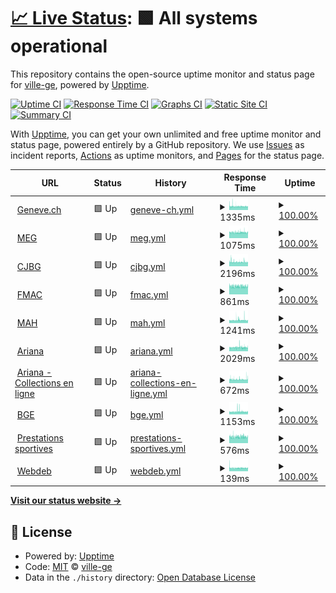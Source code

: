 # [📈 Live Status](https://ville-ge.github.io/dsic-upptime): <!--live status--> **🟩 All systems operational**

This repository contains the open-source uptime monitor and status page for [ville-ge](https://ville-ge.github.io/dsic-upptime), powered by [Upptime](https://github.com/upptime/upptime).

[![Uptime CI](https://github.com/ville-ge/dsic-upptime/workflows/Uptime%20CI/badge.svg)](https://github.com/ville-ge/dsic-upptime/actions?query=workflow%3A%22Uptime+CI%22)
[![Response Time CI](https://github.com/ville-ge/dsic-upptime/workflows/Response%20Time%20CI/badge.svg)](https://github.com/ville-ge/dsic-upptime/actions?query=workflow%3A%22Response+Time+CI%22)
[![Graphs CI](https://github.com/ville-ge/dsic-upptime/workflows/Graphs%20CI/badge.svg)](https://github.com/ville-ge/dsic-upptime/actions?query=workflow%3A%22Graphs+CI%22)
[![Static Site CI](https://github.com/ville-ge/dsic-upptime/workflows/Static%20Site%20CI/badge.svg)](https://github.com/ville-ge/dsic-upptime/actions?query=workflow%3A%22Static+Site+CI%22)
[![Summary CI](https://github.com/ville-ge/dsic-upptime/workflows/Summary%20CI/badge.svg)](https://github.com/ville-ge/dsic-upptime/actions?query=workflow%3A%22Summary+CI%22)

With [Upptime](https://upptime.js.org), you can get your own unlimited and free uptime monitor and status page, powered entirely by a GitHub repository. We use [Issues](https://github.com/ville-ge/dsic-upptime/issues) as incident reports, [Actions](https://github.com/ville-ge/dsic-upptime/actions) as uptime monitors, and [Pages](https://ville-ge.github.io/dsic-upptime) for the status page.

<!--start: status pages-->
<!-- This summary is generated by Upptime (https://github.com/upptime/upptime) -->
<!-- Do not edit this manually, your changes will be overwritten -->
<!-- prettier-ignore -->
| URL | Status | History | Response Time | Uptime |
| --- | ------ | ------- | ------------- | ------ |
| <img alt="" src="https://icons.duckduckgo.com/ip3/www.geneve.ch.ico" height="13"> [Geneve.ch](https://www.geneve.ch/fr) | 🟩 Up | [geneve-ch.yml](https://github.com/ville-ge/dsic-upptime/commits/HEAD/history/geneve-ch.yml) | <details><summary><img alt="Response time graph" src="./graphs/geneve-ch/response-time-week.png" height="20"> 1335ms</summary><br><a href="https://ville-ge.github.io/dsic-upptime/history/geneve-ch"><img alt="Response time 1353" src="https://img.shields.io/endpoint?url=https%3A%2F%2Fraw.githubusercontent.com%2Fville-ge%2Fdsic-upptime%2FHEAD%2Fapi%2Fgeneve-ch%2Fresponse-time.json"></a><br><a href="https://ville-ge.github.io/dsic-upptime/history/geneve-ch"><img alt="24-hour response time 1291" src="https://img.shields.io/endpoint?url=https%3A%2F%2Fraw.githubusercontent.com%2Fville-ge%2Fdsic-upptime%2FHEAD%2Fapi%2Fgeneve-ch%2Fresponse-time-day.json"></a><br><a href="https://ville-ge.github.io/dsic-upptime/history/geneve-ch"><img alt="7-day response time 1335" src="https://img.shields.io/endpoint?url=https%3A%2F%2Fraw.githubusercontent.com%2Fville-ge%2Fdsic-upptime%2FHEAD%2Fapi%2Fgeneve-ch%2Fresponse-time-week.json"></a><br><a href="https://ville-ge.github.io/dsic-upptime/history/geneve-ch"><img alt="30-day response time 1353" src="https://img.shields.io/endpoint?url=https%3A%2F%2Fraw.githubusercontent.com%2Fville-ge%2Fdsic-upptime%2FHEAD%2Fapi%2Fgeneve-ch%2Fresponse-time-month.json"></a><br><a href="https://ville-ge.github.io/dsic-upptime/history/geneve-ch"><img alt="1-year response time 1353" src="https://img.shields.io/endpoint?url=https%3A%2F%2Fraw.githubusercontent.com%2Fville-ge%2Fdsic-upptime%2FHEAD%2Fapi%2Fgeneve-ch%2Fresponse-time-year.json"></a></details> | <details><summary><a href="https://ville-ge.github.io/dsic-upptime/history/geneve-ch">100.00%</a></summary><a href="https://ville-ge.github.io/dsic-upptime/history/geneve-ch"><img alt="All-time uptime 99.71%" src="https://img.shields.io/endpoint?url=https%3A%2F%2Fraw.githubusercontent.com%2Fville-ge%2Fdsic-upptime%2FHEAD%2Fapi%2Fgeneve-ch%2Fuptime.json"></a><br><a href="https://ville-ge.github.io/dsic-upptime/history/geneve-ch"><img alt="24-hour uptime 100.00%" src="https://img.shields.io/endpoint?url=https%3A%2F%2Fraw.githubusercontent.com%2Fville-ge%2Fdsic-upptime%2FHEAD%2Fapi%2Fgeneve-ch%2Fuptime-day.json"></a><br><a href="https://ville-ge.github.io/dsic-upptime/history/geneve-ch"><img alt="7-day uptime 100.00%" src="https://img.shields.io/endpoint?url=https%3A%2F%2Fraw.githubusercontent.com%2Fville-ge%2Fdsic-upptime%2FHEAD%2Fapi%2Fgeneve-ch%2Fuptime-week.json"></a><br><a href="https://ville-ge.github.io/dsic-upptime/history/geneve-ch"><img alt="30-day uptime 99.71%" src="https://img.shields.io/endpoint?url=https%3A%2F%2Fraw.githubusercontent.com%2Fville-ge%2Fdsic-upptime%2FHEAD%2Fapi%2Fgeneve-ch%2Fuptime-month.json"></a><br><a href="https://ville-ge.github.io/dsic-upptime/history/geneve-ch"><img alt="1-year uptime 99.71%" src="https://img.shields.io/endpoint?url=https%3A%2F%2Fraw.githubusercontent.com%2Fville-ge%2Fdsic-upptime%2FHEAD%2Fapi%2Fgeneve-ch%2Fuptime-year.json"></a></details>
| <img alt="" src="https://icons.duckduckgo.com/ip3/www.meg.ch.ico" height="13"> [MEG](https://www.meg.ch/fr) | 🟩 Up | [meg.yml](https://github.com/ville-ge/dsic-upptime/commits/HEAD/history/meg.yml) | <details><summary><img alt="Response time graph" src="./graphs/meg/response-time-week.png" height="20"> 1075ms</summary><br><a href="https://ville-ge.github.io/dsic-upptime/history/meg"><img alt="Response time 1139" src="https://img.shields.io/endpoint?url=https%3A%2F%2Fraw.githubusercontent.com%2Fville-ge%2Fdsic-upptime%2FHEAD%2Fapi%2Fmeg%2Fresponse-time.json"></a><br><a href="https://ville-ge.github.io/dsic-upptime/history/meg"><img alt="24-hour response time 1048" src="https://img.shields.io/endpoint?url=https%3A%2F%2Fraw.githubusercontent.com%2Fville-ge%2Fdsic-upptime%2FHEAD%2Fapi%2Fmeg%2Fresponse-time-day.json"></a><br><a href="https://ville-ge.github.io/dsic-upptime/history/meg"><img alt="7-day response time 1075" src="https://img.shields.io/endpoint?url=https%3A%2F%2Fraw.githubusercontent.com%2Fville-ge%2Fdsic-upptime%2FHEAD%2Fapi%2Fmeg%2Fresponse-time-week.json"></a><br><a href="https://ville-ge.github.io/dsic-upptime/history/meg"><img alt="30-day response time 1132" src="https://img.shields.io/endpoint?url=https%3A%2F%2Fraw.githubusercontent.com%2Fville-ge%2Fdsic-upptime%2FHEAD%2Fapi%2Fmeg%2Fresponse-time-month.json"></a><br><a href="https://ville-ge.github.io/dsic-upptime/history/meg"><img alt="1-year response time 1139" src="https://img.shields.io/endpoint?url=https%3A%2F%2Fraw.githubusercontent.com%2Fville-ge%2Fdsic-upptime%2FHEAD%2Fapi%2Fmeg%2Fresponse-time-year.json"></a></details> | <details><summary><a href="https://ville-ge.github.io/dsic-upptime/history/meg">100.00%</a></summary><a href="https://ville-ge.github.io/dsic-upptime/history/meg"><img alt="All-time uptime 99.69%" src="https://img.shields.io/endpoint?url=https%3A%2F%2Fraw.githubusercontent.com%2Fville-ge%2Fdsic-upptime%2FHEAD%2Fapi%2Fmeg%2Fuptime.json"></a><br><a href="https://ville-ge.github.io/dsic-upptime/history/meg"><img alt="24-hour uptime 100.00%" src="https://img.shields.io/endpoint?url=https%3A%2F%2Fraw.githubusercontent.com%2Fville-ge%2Fdsic-upptime%2FHEAD%2Fapi%2Fmeg%2Fuptime-day.json"></a><br><a href="https://ville-ge.github.io/dsic-upptime/history/meg"><img alt="7-day uptime 100.00%" src="https://img.shields.io/endpoint?url=https%3A%2F%2Fraw.githubusercontent.com%2Fville-ge%2Fdsic-upptime%2FHEAD%2Fapi%2Fmeg%2Fuptime-week.json"></a><br><a href="https://ville-ge.github.io/dsic-upptime/history/meg"><img alt="30-day uptime 99.69%" src="https://img.shields.io/endpoint?url=https%3A%2F%2Fraw.githubusercontent.com%2Fville-ge%2Fdsic-upptime%2FHEAD%2Fapi%2Fmeg%2Fuptime-month.json"></a><br><a href="https://ville-ge.github.io/dsic-upptime/history/meg"><img alt="1-year uptime 99.69%" src="https://img.shields.io/endpoint?url=https%3A%2F%2Fraw.githubusercontent.com%2Fville-ge%2Fdsic-upptime%2FHEAD%2Fapi%2Fmeg%2Fuptime-year.json"></a></details>
| <img alt="" src="https://icons.duckduckgo.com/ip3/www.cjbg.ch.ico" height="13"> [CJBG](https://www.cjbg.ch/fr) | 🟩 Up | [cjbg.yml](https://github.com/ville-ge/dsic-upptime/commits/HEAD/history/cjbg.yml) | <details><summary><img alt="Response time graph" src="./graphs/cjbg/response-time-week.png" height="20"> 2196ms</summary><br><a href="https://ville-ge.github.io/dsic-upptime/history/cjbg"><img alt="Response time 2208" src="https://img.shields.io/endpoint?url=https%3A%2F%2Fraw.githubusercontent.com%2Fville-ge%2Fdsic-upptime%2FHEAD%2Fapi%2Fcjbg%2Fresponse-time.json"></a><br><a href="https://ville-ge.github.io/dsic-upptime/history/cjbg"><img alt="24-hour response time 2021" src="https://img.shields.io/endpoint?url=https%3A%2F%2Fraw.githubusercontent.com%2Fville-ge%2Fdsic-upptime%2FHEAD%2Fapi%2Fcjbg%2Fresponse-time-day.json"></a><br><a href="https://ville-ge.github.io/dsic-upptime/history/cjbg"><img alt="7-day response time 2196" src="https://img.shields.io/endpoint?url=https%3A%2F%2Fraw.githubusercontent.com%2Fville-ge%2Fdsic-upptime%2FHEAD%2Fapi%2Fcjbg%2Fresponse-time-week.json"></a><br><a href="https://ville-ge.github.io/dsic-upptime/history/cjbg"><img alt="30-day response time 2208" src="https://img.shields.io/endpoint?url=https%3A%2F%2Fraw.githubusercontent.com%2Fville-ge%2Fdsic-upptime%2FHEAD%2Fapi%2Fcjbg%2Fresponse-time-month.json"></a><br><a href="https://ville-ge.github.io/dsic-upptime/history/cjbg"><img alt="1-year response time 2208" src="https://img.shields.io/endpoint?url=https%3A%2F%2Fraw.githubusercontent.com%2Fville-ge%2Fdsic-upptime%2FHEAD%2Fapi%2Fcjbg%2Fresponse-time-year.json"></a></details> | <details><summary><a href="https://ville-ge.github.io/dsic-upptime/history/cjbg">100.00%</a></summary><a href="https://ville-ge.github.io/dsic-upptime/history/cjbg"><img alt="All-time uptime 99.63%" src="https://img.shields.io/endpoint?url=https%3A%2F%2Fraw.githubusercontent.com%2Fville-ge%2Fdsic-upptime%2FHEAD%2Fapi%2Fcjbg%2Fuptime.json"></a><br><a href="https://ville-ge.github.io/dsic-upptime/history/cjbg"><img alt="24-hour uptime 100.00%" src="https://img.shields.io/endpoint?url=https%3A%2F%2Fraw.githubusercontent.com%2Fville-ge%2Fdsic-upptime%2FHEAD%2Fapi%2Fcjbg%2Fuptime-day.json"></a><br><a href="https://ville-ge.github.io/dsic-upptime/history/cjbg"><img alt="7-day uptime 100.00%" src="https://img.shields.io/endpoint?url=https%3A%2F%2Fraw.githubusercontent.com%2Fville-ge%2Fdsic-upptime%2FHEAD%2Fapi%2Fcjbg%2Fuptime-week.json"></a><br><a href="https://ville-ge.github.io/dsic-upptime/history/cjbg"><img alt="30-day uptime 99.63%" src="https://img.shields.io/endpoint?url=https%3A%2F%2Fraw.githubusercontent.com%2Fville-ge%2Fdsic-upptime%2FHEAD%2Fapi%2Fcjbg%2Fuptime-month.json"></a><br><a href="https://ville-ge.github.io/dsic-upptime/history/cjbg"><img alt="1-year uptime 99.63%" src="https://img.shields.io/endpoint?url=https%3A%2F%2Fraw.githubusercontent.com%2Fville-ge%2Fdsic-upptime%2FHEAD%2Fapi%2Fcjbg%2Fuptime-year.json"></a></details>
| <img alt="" src="https://icons.duckduckgo.com/ip3/www.fmac-geneve.ch.ico" height="13"> [FMAC](https://www.fmac-geneve.ch/fr) | 🟩 Up | [fmac.yml](https://github.com/ville-ge/dsic-upptime/commits/HEAD/history/fmac.yml) | <details><summary><img alt="Response time graph" src="./graphs/fmac/response-time-week.png" height="20"> 861ms</summary><br><a href="https://ville-ge.github.io/dsic-upptime/history/fmac"><img alt="Response time 890" src="https://img.shields.io/endpoint?url=https%3A%2F%2Fraw.githubusercontent.com%2Fville-ge%2Fdsic-upptime%2FHEAD%2Fapi%2Ffmac%2Fresponse-time.json"></a><br><a href="https://ville-ge.github.io/dsic-upptime/history/fmac"><img alt="24-hour response time 841" src="https://img.shields.io/endpoint?url=https%3A%2F%2Fraw.githubusercontent.com%2Fville-ge%2Fdsic-upptime%2FHEAD%2Fapi%2Ffmac%2Fresponse-time-day.json"></a><br><a href="https://ville-ge.github.io/dsic-upptime/history/fmac"><img alt="7-day response time 861" src="https://img.shields.io/endpoint?url=https%3A%2F%2Fraw.githubusercontent.com%2Fville-ge%2Fdsic-upptime%2FHEAD%2Fapi%2Ffmac%2Fresponse-time-week.json"></a><br><a href="https://ville-ge.github.io/dsic-upptime/history/fmac"><img alt="30-day response time 885" src="https://img.shields.io/endpoint?url=https%3A%2F%2Fraw.githubusercontent.com%2Fville-ge%2Fdsic-upptime%2FHEAD%2Fapi%2Ffmac%2Fresponse-time-month.json"></a><br><a href="https://ville-ge.github.io/dsic-upptime/history/fmac"><img alt="1-year response time 890" src="https://img.shields.io/endpoint?url=https%3A%2F%2Fraw.githubusercontent.com%2Fville-ge%2Fdsic-upptime%2FHEAD%2Fapi%2Ffmac%2Fresponse-time-year.json"></a></details> | <details><summary><a href="https://ville-ge.github.io/dsic-upptime/history/fmac">100.00%</a></summary><a href="https://ville-ge.github.io/dsic-upptime/history/fmac"><img alt="All-time uptime 99.68%" src="https://img.shields.io/endpoint?url=https%3A%2F%2Fraw.githubusercontent.com%2Fville-ge%2Fdsic-upptime%2FHEAD%2Fapi%2Ffmac%2Fuptime.json"></a><br><a href="https://ville-ge.github.io/dsic-upptime/history/fmac"><img alt="24-hour uptime 100.00%" src="https://img.shields.io/endpoint?url=https%3A%2F%2Fraw.githubusercontent.com%2Fville-ge%2Fdsic-upptime%2FHEAD%2Fapi%2Ffmac%2Fuptime-day.json"></a><br><a href="https://ville-ge.github.io/dsic-upptime/history/fmac"><img alt="7-day uptime 100.00%" src="https://img.shields.io/endpoint?url=https%3A%2F%2Fraw.githubusercontent.com%2Fville-ge%2Fdsic-upptime%2FHEAD%2Fapi%2Ffmac%2Fuptime-week.json"></a><br><a href="https://ville-ge.github.io/dsic-upptime/history/fmac"><img alt="30-day uptime 99.68%" src="https://img.shields.io/endpoint?url=https%3A%2F%2Fraw.githubusercontent.com%2Fville-ge%2Fdsic-upptime%2FHEAD%2Fapi%2Ffmac%2Fuptime-month.json"></a><br><a href="https://ville-ge.github.io/dsic-upptime/history/fmac"><img alt="1-year uptime 99.68%" src="https://img.shields.io/endpoint?url=https%3A%2F%2Fraw.githubusercontent.com%2Fville-ge%2Fdsic-upptime%2FHEAD%2Fapi%2Ffmac%2Fuptime-year.json"></a></details>
| <img alt="" src="https://icons.duckduckgo.com/ip3/www.mahmah.ch.ico" height="13"> [MAH](https://www.mahmah.ch/) | 🟩 Up | [mah.yml](https://github.com/ville-ge/dsic-upptime/commits/HEAD/history/mah.yml) | <details><summary><img alt="Response time graph" src="./graphs/mah/response-time-week.png" height="20"> 1241ms</summary><br><a href="https://ville-ge.github.io/dsic-upptime/history/mah"><img alt="Response time 1183" src="https://img.shields.io/endpoint?url=https%3A%2F%2Fraw.githubusercontent.com%2Fville-ge%2Fdsic-upptime%2FHEAD%2Fapi%2Fmah%2Fresponse-time.json"></a><br><a href="https://ville-ge.github.io/dsic-upptime/history/mah"><img alt="24-hour response time 1147" src="https://img.shields.io/endpoint?url=https%3A%2F%2Fraw.githubusercontent.com%2Fville-ge%2Fdsic-upptime%2FHEAD%2Fapi%2Fmah%2Fresponse-time-day.json"></a><br><a href="https://ville-ge.github.io/dsic-upptime/history/mah"><img alt="7-day response time 1241" src="https://img.shields.io/endpoint?url=https%3A%2F%2Fraw.githubusercontent.com%2Fville-ge%2Fdsic-upptime%2FHEAD%2Fapi%2Fmah%2Fresponse-time-week.json"></a><br><a href="https://ville-ge.github.io/dsic-upptime/history/mah"><img alt="30-day response time 1183" src="https://img.shields.io/endpoint?url=https%3A%2F%2Fraw.githubusercontent.com%2Fville-ge%2Fdsic-upptime%2FHEAD%2Fapi%2Fmah%2Fresponse-time-month.json"></a><br><a href="https://ville-ge.github.io/dsic-upptime/history/mah"><img alt="1-year response time 1183" src="https://img.shields.io/endpoint?url=https%3A%2F%2Fraw.githubusercontent.com%2Fville-ge%2Fdsic-upptime%2FHEAD%2Fapi%2Fmah%2Fresponse-time-year.json"></a></details> | <details><summary><a href="https://ville-ge.github.io/dsic-upptime/history/mah">100.00%</a></summary><a href="https://ville-ge.github.io/dsic-upptime/history/mah"><img alt="All-time uptime 99.52%" src="https://img.shields.io/endpoint?url=https%3A%2F%2Fraw.githubusercontent.com%2Fville-ge%2Fdsic-upptime%2FHEAD%2Fapi%2Fmah%2Fuptime.json"></a><br><a href="https://ville-ge.github.io/dsic-upptime/history/mah"><img alt="24-hour uptime 100.00%" src="https://img.shields.io/endpoint?url=https%3A%2F%2Fraw.githubusercontent.com%2Fville-ge%2Fdsic-upptime%2FHEAD%2Fapi%2Fmah%2Fuptime-day.json"></a><br><a href="https://ville-ge.github.io/dsic-upptime/history/mah"><img alt="7-day uptime 100.00%" src="https://img.shields.io/endpoint?url=https%3A%2F%2Fraw.githubusercontent.com%2Fville-ge%2Fdsic-upptime%2FHEAD%2Fapi%2Fmah%2Fuptime-week.json"></a><br><a href="https://ville-ge.github.io/dsic-upptime/history/mah"><img alt="30-day uptime 99.52%" src="https://img.shields.io/endpoint?url=https%3A%2F%2Fraw.githubusercontent.com%2Fville-ge%2Fdsic-upptime%2FHEAD%2Fapi%2Fmah%2Fuptime-month.json"></a><br><a href="https://ville-ge.github.io/dsic-upptime/history/mah"><img alt="1-year uptime 99.52%" src="https://img.shields.io/endpoint?url=https%3A%2F%2Fraw.githubusercontent.com%2Fville-ge%2Fdsic-upptime%2FHEAD%2Fapi%2Fmah%2Fuptime-year.json"></a></details>
| <img alt="" src="https://icons.duckduckgo.com/ip3/www.musee-ariana.ch.ico" height="13"> [Ariana](https://www.musee-ariana.ch/fr) | 🟩 Up | [ariana.yml](https://github.com/ville-ge/dsic-upptime/commits/HEAD/history/ariana.yml) | <details><summary><img alt="Response time graph" src="./graphs/ariana/response-time-week.png" height="20"> 2029ms</summary><br><a href="https://ville-ge.github.io/dsic-upptime/history/ariana"><img alt="Response time 1995" src="https://img.shields.io/endpoint?url=https%3A%2F%2Fraw.githubusercontent.com%2Fville-ge%2Fdsic-upptime%2FHEAD%2Fapi%2Fariana%2Fresponse-time.json"></a><br><a href="https://ville-ge.github.io/dsic-upptime/history/ariana"><img alt="24-hour response time 1951" src="https://img.shields.io/endpoint?url=https%3A%2F%2Fraw.githubusercontent.com%2Fville-ge%2Fdsic-upptime%2FHEAD%2Fapi%2Fariana%2Fresponse-time-day.json"></a><br><a href="https://ville-ge.github.io/dsic-upptime/history/ariana"><img alt="7-day response time 2029" src="https://img.shields.io/endpoint?url=https%3A%2F%2Fraw.githubusercontent.com%2Fville-ge%2Fdsic-upptime%2FHEAD%2Fapi%2Fariana%2Fresponse-time-week.json"></a><br><a href="https://ville-ge.github.io/dsic-upptime/history/ariana"><img alt="30-day response time 1995" src="https://img.shields.io/endpoint?url=https%3A%2F%2Fraw.githubusercontent.com%2Fville-ge%2Fdsic-upptime%2FHEAD%2Fapi%2Fariana%2Fresponse-time-month.json"></a><br><a href="https://ville-ge.github.io/dsic-upptime/history/ariana"><img alt="1-year response time 1995" src="https://img.shields.io/endpoint?url=https%3A%2F%2Fraw.githubusercontent.com%2Fville-ge%2Fdsic-upptime%2FHEAD%2Fapi%2Fariana%2Fresponse-time-year.json"></a></details> | <details><summary><a href="https://ville-ge.github.io/dsic-upptime/history/ariana">100.00%</a></summary><a href="https://ville-ge.github.io/dsic-upptime/history/ariana"><img alt="All-time uptime 100.00%" src="https://img.shields.io/endpoint?url=https%3A%2F%2Fraw.githubusercontent.com%2Fville-ge%2Fdsic-upptime%2FHEAD%2Fapi%2Fariana%2Fuptime.json"></a><br><a href="https://ville-ge.github.io/dsic-upptime/history/ariana"><img alt="24-hour uptime 100.00%" src="https://img.shields.io/endpoint?url=https%3A%2F%2Fraw.githubusercontent.com%2Fville-ge%2Fdsic-upptime%2FHEAD%2Fapi%2Fariana%2Fuptime-day.json"></a><br><a href="https://ville-ge.github.io/dsic-upptime/history/ariana"><img alt="7-day uptime 100.00%" src="https://img.shields.io/endpoint?url=https%3A%2F%2Fraw.githubusercontent.com%2Fville-ge%2Fdsic-upptime%2FHEAD%2Fapi%2Fariana%2Fuptime-week.json"></a><br><a href="https://ville-ge.github.io/dsic-upptime/history/ariana"><img alt="30-day uptime 100.00%" src="https://img.shields.io/endpoint?url=https%3A%2F%2Fraw.githubusercontent.com%2Fville-ge%2Fdsic-upptime%2FHEAD%2Fapi%2Fariana%2Fuptime-month.json"></a><br><a href="https://ville-ge.github.io/dsic-upptime/history/ariana"><img alt="1-year uptime 100.00%" src="https://img.shields.io/endpoint?url=https%3A%2F%2Fraw.githubusercontent.com%2Fville-ge%2Fdsic-upptime%2FHEAD%2Fapi%2Fariana%2Fuptime-year.json"></a></details>
| <img alt="" src="https://icons.duckduckgo.com/ip3/www.musee-ariana.ch.ico" height="13"> [Ariana - Collections en ligne](https://www.musee-ariana.ch/collections/) | 🟩 Up | [ariana-collections-en-ligne.yml](https://github.com/ville-ge/dsic-upptime/commits/HEAD/history/ariana-collections-en-ligne.yml) | <details><summary><img alt="Response time graph" src="./graphs/ariana-collections-en-ligne/response-time-week.png" height="20"> 672ms</summary><br><a href="https://ville-ge.github.io/dsic-upptime/history/ariana-collections-en-ligne"><img alt="Response time 645" src="https://img.shields.io/endpoint?url=https%3A%2F%2Fraw.githubusercontent.com%2Fville-ge%2Fdsic-upptime%2FHEAD%2Fapi%2Fariana-collections-en-ligne%2Fresponse-time.json"></a><br><a href="https://ville-ge.github.io/dsic-upptime/history/ariana-collections-en-ligne"><img alt="24-hour response time 748" src="https://img.shields.io/endpoint?url=https%3A%2F%2Fraw.githubusercontent.com%2Fville-ge%2Fdsic-upptime%2FHEAD%2Fapi%2Fariana-collections-en-ligne%2Fresponse-time-day.json"></a><br><a href="https://ville-ge.github.io/dsic-upptime/history/ariana-collections-en-ligne"><img alt="7-day response time 672" src="https://img.shields.io/endpoint?url=https%3A%2F%2Fraw.githubusercontent.com%2Fville-ge%2Fdsic-upptime%2FHEAD%2Fapi%2Fariana-collections-en-ligne%2Fresponse-time-week.json"></a><br><a href="https://ville-ge.github.io/dsic-upptime/history/ariana-collections-en-ligne"><img alt="30-day response time 645" src="https://img.shields.io/endpoint?url=https%3A%2F%2Fraw.githubusercontent.com%2Fville-ge%2Fdsic-upptime%2FHEAD%2Fapi%2Fariana-collections-en-ligne%2Fresponse-time-month.json"></a><br><a href="https://ville-ge.github.io/dsic-upptime/history/ariana-collections-en-ligne"><img alt="1-year response time 645" src="https://img.shields.io/endpoint?url=https%3A%2F%2Fraw.githubusercontent.com%2Fville-ge%2Fdsic-upptime%2FHEAD%2Fapi%2Fariana-collections-en-ligne%2Fresponse-time-year.json"></a></details> | <details><summary><a href="https://ville-ge.github.io/dsic-upptime/history/ariana-collections-en-ligne">100.00%</a></summary><a href="https://ville-ge.github.io/dsic-upptime/history/ariana-collections-en-ligne"><img alt="All-time uptime 100.00%" src="https://img.shields.io/endpoint?url=https%3A%2F%2Fraw.githubusercontent.com%2Fville-ge%2Fdsic-upptime%2FHEAD%2Fapi%2Fariana-collections-en-ligne%2Fuptime.json"></a><br><a href="https://ville-ge.github.io/dsic-upptime/history/ariana-collections-en-ligne"><img alt="24-hour uptime 100.00%" src="https://img.shields.io/endpoint?url=https%3A%2F%2Fraw.githubusercontent.com%2Fville-ge%2Fdsic-upptime%2FHEAD%2Fapi%2Fariana-collections-en-ligne%2Fuptime-day.json"></a><br><a href="https://ville-ge.github.io/dsic-upptime/history/ariana-collections-en-ligne"><img alt="7-day uptime 100.00%" src="https://img.shields.io/endpoint?url=https%3A%2F%2Fraw.githubusercontent.com%2Fville-ge%2Fdsic-upptime%2FHEAD%2Fapi%2Fariana-collections-en-ligne%2Fuptime-week.json"></a><br><a href="https://ville-ge.github.io/dsic-upptime/history/ariana-collections-en-ligne"><img alt="30-day uptime 100.00%" src="https://img.shields.io/endpoint?url=https%3A%2F%2Fraw.githubusercontent.com%2Fville-ge%2Fdsic-upptime%2FHEAD%2Fapi%2Fariana-collections-en-ligne%2Fuptime-month.json"></a><br><a href="https://ville-ge.github.io/dsic-upptime/history/ariana-collections-en-ligne"><img alt="1-year uptime 100.00%" src="https://img.shields.io/endpoint?url=https%3A%2F%2Fraw.githubusercontent.com%2Fville-ge%2Fdsic-upptime%2FHEAD%2Fapi%2Fariana-collections-en-ligne%2Fuptime-year.json"></a></details>
| <img alt="" src="https://icons.duckduckgo.com/ip3/bge-geneve.ch.ico" height="13"> [BGE](https://bge-geneve.ch/iconographie/) | 🟩 Up | [bge.yml](https://github.com/ville-ge/dsic-upptime/commits/HEAD/history/bge.yml) | <details><summary><img alt="Response time graph" src="./graphs/bge/response-time-week.png" height="20"> 1153ms</summary><br><a href="https://ville-ge.github.io/dsic-upptime/history/bge"><img alt="Response time 1157" src="https://img.shields.io/endpoint?url=https%3A%2F%2Fraw.githubusercontent.com%2Fville-ge%2Fdsic-upptime%2FHEAD%2Fapi%2Fbge%2Fresponse-time.json"></a><br><a href="https://ville-ge.github.io/dsic-upptime/history/bge"><img alt="24-hour response time 1121" src="https://img.shields.io/endpoint?url=https%3A%2F%2Fraw.githubusercontent.com%2Fville-ge%2Fdsic-upptime%2FHEAD%2Fapi%2Fbge%2Fresponse-time-day.json"></a><br><a href="https://ville-ge.github.io/dsic-upptime/history/bge"><img alt="7-day response time 1153" src="https://img.shields.io/endpoint?url=https%3A%2F%2Fraw.githubusercontent.com%2Fville-ge%2Fdsic-upptime%2FHEAD%2Fapi%2Fbge%2Fresponse-time-week.json"></a><br><a href="https://ville-ge.github.io/dsic-upptime/history/bge"><img alt="30-day response time 1157" src="https://img.shields.io/endpoint?url=https%3A%2F%2Fraw.githubusercontent.com%2Fville-ge%2Fdsic-upptime%2FHEAD%2Fapi%2Fbge%2Fresponse-time-month.json"></a><br><a href="https://ville-ge.github.io/dsic-upptime/history/bge"><img alt="1-year response time 1157" src="https://img.shields.io/endpoint?url=https%3A%2F%2Fraw.githubusercontent.com%2Fville-ge%2Fdsic-upptime%2FHEAD%2Fapi%2Fbge%2Fresponse-time-year.json"></a></details> | <details><summary><a href="https://ville-ge.github.io/dsic-upptime/history/bge">100.00%</a></summary><a href="https://ville-ge.github.io/dsic-upptime/history/bge"><img alt="All-time uptime 84.70%" src="https://img.shields.io/endpoint?url=https%3A%2F%2Fraw.githubusercontent.com%2Fville-ge%2Fdsic-upptime%2FHEAD%2Fapi%2Fbge%2Fuptime.json"></a><br><a href="https://ville-ge.github.io/dsic-upptime/history/bge"><img alt="24-hour uptime 100.00%" src="https://img.shields.io/endpoint?url=https%3A%2F%2Fraw.githubusercontent.com%2Fville-ge%2Fdsic-upptime%2FHEAD%2Fapi%2Fbge%2Fuptime-day.json"></a><br><a href="https://ville-ge.github.io/dsic-upptime/history/bge"><img alt="7-day uptime 100.00%" src="https://img.shields.io/endpoint?url=https%3A%2F%2Fraw.githubusercontent.com%2Fville-ge%2Fdsic-upptime%2FHEAD%2Fapi%2Fbge%2Fuptime-week.json"></a><br><a href="https://ville-ge.github.io/dsic-upptime/history/bge"><img alt="30-day uptime 84.70%" src="https://img.shields.io/endpoint?url=https%3A%2F%2Fraw.githubusercontent.com%2Fville-ge%2Fdsic-upptime%2FHEAD%2Fapi%2Fbge%2Fuptime-month.json"></a><br><a href="https://ville-ge.github.io/dsic-upptime/history/bge"><img alt="1-year uptime 84.70%" src="https://img.shields.io/endpoint?url=https%3A%2F%2Fraw.githubusercontent.com%2Fville-ge%2Fdsic-upptime%2FHEAD%2Fapi%2Fbge%2Fuptime-year.json"></a></details>
| <img alt="" src="https://icons.duckduckgo.com/ip3/demarches.ville-geneve.ch.ico" height="13"> [Prestations sportives](https://demarches.ville-geneve.ch/prestationssportives/) | 🟩 Up | [prestations-sportives.yml](https://github.com/ville-ge/dsic-upptime/commits/HEAD/history/prestations-sportives.yml) | <details><summary><img alt="Response time graph" src="./graphs/prestations-sportives/response-time-week.png" height="20"> 576ms</summary><br><a href="https://ville-ge.github.io/dsic-upptime/history/prestations-sportives"><img alt="Response time 579" src="https://img.shields.io/endpoint?url=https%3A%2F%2Fraw.githubusercontent.com%2Fville-ge%2Fdsic-upptime%2FHEAD%2Fapi%2Fprestations-sportives%2Fresponse-time.json"></a><br><a href="https://ville-ge.github.io/dsic-upptime/history/prestations-sportives"><img alt="24-hour response time 563" src="https://img.shields.io/endpoint?url=https%3A%2F%2Fraw.githubusercontent.com%2Fville-ge%2Fdsic-upptime%2FHEAD%2Fapi%2Fprestations-sportives%2Fresponse-time-day.json"></a><br><a href="https://ville-ge.github.io/dsic-upptime/history/prestations-sportives"><img alt="7-day response time 576" src="https://img.shields.io/endpoint?url=https%3A%2F%2Fraw.githubusercontent.com%2Fville-ge%2Fdsic-upptime%2FHEAD%2Fapi%2Fprestations-sportives%2Fresponse-time-week.json"></a><br><a href="https://ville-ge.github.io/dsic-upptime/history/prestations-sportives"><img alt="30-day response time 579" src="https://img.shields.io/endpoint?url=https%3A%2F%2Fraw.githubusercontent.com%2Fville-ge%2Fdsic-upptime%2FHEAD%2Fapi%2Fprestations-sportives%2Fresponse-time-month.json"></a><br><a href="https://ville-ge.github.io/dsic-upptime/history/prestations-sportives"><img alt="1-year response time 579" src="https://img.shields.io/endpoint?url=https%3A%2F%2Fraw.githubusercontent.com%2Fville-ge%2Fdsic-upptime%2FHEAD%2Fapi%2Fprestations-sportives%2Fresponse-time-year.json"></a></details> | <details><summary><a href="https://ville-ge.github.io/dsic-upptime/history/prestations-sportives">100.00%</a></summary><a href="https://ville-ge.github.io/dsic-upptime/history/prestations-sportives"><img alt="All-time uptime 100.00%" src="https://img.shields.io/endpoint?url=https%3A%2F%2Fraw.githubusercontent.com%2Fville-ge%2Fdsic-upptime%2FHEAD%2Fapi%2Fprestations-sportives%2Fuptime.json"></a><br><a href="https://ville-ge.github.io/dsic-upptime/history/prestations-sportives"><img alt="24-hour uptime 100.00%" src="https://img.shields.io/endpoint?url=https%3A%2F%2Fraw.githubusercontent.com%2Fville-ge%2Fdsic-upptime%2FHEAD%2Fapi%2Fprestations-sportives%2Fuptime-day.json"></a><br><a href="https://ville-ge.github.io/dsic-upptime/history/prestations-sportives"><img alt="7-day uptime 100.00%" src="https://img.shields.io/endpoint?url=https%3A%2F%2Fraw.githubusercontent.com%2Fville-ge%2Fdsic-upptime%2FHEAD%2Fapi%2Fprestations-sportives%2Fuptime-week.json"></a><br><a href="https://ville-ge.github.io/dsic-upptime/history/prestations-sportives"><img alt="30-day uptime 100.00%" src="https://img.shields.io/endpoint?url=https%3A%2F%2Fraw.githubusercontent.com%2Fville-ge%2Fdsic-upptime%2FHEAD%2Fapi%2Fprestations-sportives%2Fuptime-month.json"></a><br><a href="https://ville-ge.github.io/dsic-upptime/history/prestations-sportives"><img alt="1-year uptime 100.00%" src="https://img.shields.io/endpoint?url=https%3A%2F%2Fraw.githubusercontent.com%2Fville-ge%2Fdsic-upptime%2FHEAD%2Fapi%2Fprestations-sportives%2Fuptime-year.json"></a></details>
| <img alt="" src="https://icons.duckduckgo.com/ip3/demarches.ville-geneve.ch.ico" height="13"> [Webdeb](https://demarches.ville-geneve.ch/debarras-encombrants/) | 🟩 Up | [webdeb.yml](https://github.com/ville-ge/dsic-upptime/commits/HEAD/history/webdeb.yml) | <details><summary><img alt="Response time graph" src="./graphs/webdeb/response-time-week.png" height="20"> 139ms</summary><br><a href="https://ville-ge.github.io/dsic-upptime/history/webdeb"><img alt="Response time 140" src="https://img.shields.io/endpoint?url=https%3A%2F%2Fraw.githubusercontent.com%2Fville-ge%2Fdsic-upptime%2FHEAD%2Fapi%2Fwebdeb%2Fresponse-time.json"></a><br><a href="https://ville-ge.github.io/dsic-upptime/history/webdeb"><img alt="24-hour response time 135" src="https://img.shields.io/endpoint?url=https%3A%2F%2Fraw.githubusercontent.com%2Fville-ge%2Fdsic-upptime%2FHEAD%2Fapi%2Fwebdeb%2Fresponse-time-day.json"></a><br><a href="https://ville-ge.github.io/dsic-upptime/history/webdeb"><img alt="7-day response time 139" src="https://img.shields.io/endpoint?url=https%3A%2F%2Fraw.githubusercontent.com%2Fville-ge%2Fdsic-upptime%2FHEAD%2Fapi%2Fwebdeb%2Fresponse-time-week.json"></a><br><a href="https://ville-ge.github.io/dsic-upptime/history/webdeb"><img alt="30-day response time 140" src="https://img.shields.io/endpoint?url=https%3A%2F%2Fraw.githubusercontent.com%2Fville-ge%2Fdsic-upptime%2FHEAD%2Fapi%2Fwebdeb%2Fresponse-time-month.json"></a><br><a href="https://ville-ge.github.io/dsic-upptime/history/webdeb"><img alt="1-year response time 140" src="https://img.shields.io/endpoint?url=https%3A%2F%2Fraw.githubusercontent.com%2Fville-ge%2Fdsic-upptime%2FHEAD%2Fapi%2Fwebdeb%2Fresponse-time-year.json"></a></details> | <details><summary><a href="https://ville-ge.github.io/dsic-upptime/history/webdeb">100.00%</a></summary><a href="https://ville-ge.github.io/dsic-upptime/history/webdeb"><img alt="All-time uptime 100.00%" src="https://img.shields.io/endpoint?url=https%3A%2F%2Fraw.githubusercontent.com%2Fville-ge%2Fdsic-upptime%2FHEAD%2Fapi%2Fwebdeb%2Fuptime.json"></a><br><a href="https://ville-ge.github.io/dsic-upptime/history/webdeb"><img alt="24-hour uptime 100.00%" src="https://img.shields.io/endpoint?url=https%3A%2F%2Fraw.githubusercontent.com%2Fville-ge%2Fdsic-upptime%2FHEAD%2Fapi%2Fwebdeb%2Fuptime-day.json"></a><br><a href="https://ville-ge.github.io/dsic-upptime/history/webdeb"><img alt="7-day uptime 100.00%" src="https://img.shields.io/endpoint?url=https%3A%2F%2Fraw.githubusercontent.com%2Fville-ge%2Fdsic-upptime%2FHEAD%2Fapi%2Fwebdeb%2Fuptime-week.json"></a><br><a href="https://ville-ge.github.io/dsic-upptime/history/webdeb"><img alt="30-day uptime 100.00%" src="https://img.shields.io/endpoint?url=https%3A%2F%2Fraw.githubusercontent.com%2Fville-ge%2Fdsic-upptime%2FHEAD%2Fapi%2Fwebdeb%2Fuptime-month.json"></a><br><a href="https://ville-ge.github.io/dsic-upptime/history/webdeb"><img alt="1-year uptime 100.00%" src="https://img.shields.io/endpoint?url=https%3A%2F%2Fraw.githubusercontent.com%2Fville-ge%2Fdsic-upptime%2FHEAD%2Fapi%2Fwebdeb%2Fuptime-year.json"></a></details>

<!--end: status pages-->

[**Visit our status website →**](https://ville-ge.github.io/dsic-upptime)

## 📄 License

- Powered by: [Upptime](https://github.com/upptime/upptime)
- Code: [MIT](./LICENSE) © [ville-ge](https://ville-ge.github.io/dsic-upptime)
- Data in the `./history` directory: [Open Database License](https://opendatacommons.org/licenses/odbl/1-0/)
